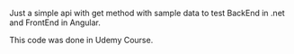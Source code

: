 Just a simple api with get method with sample data to test BackEnd in .net and FrontEnd in Angular.

This code was done in Udemy Course.
